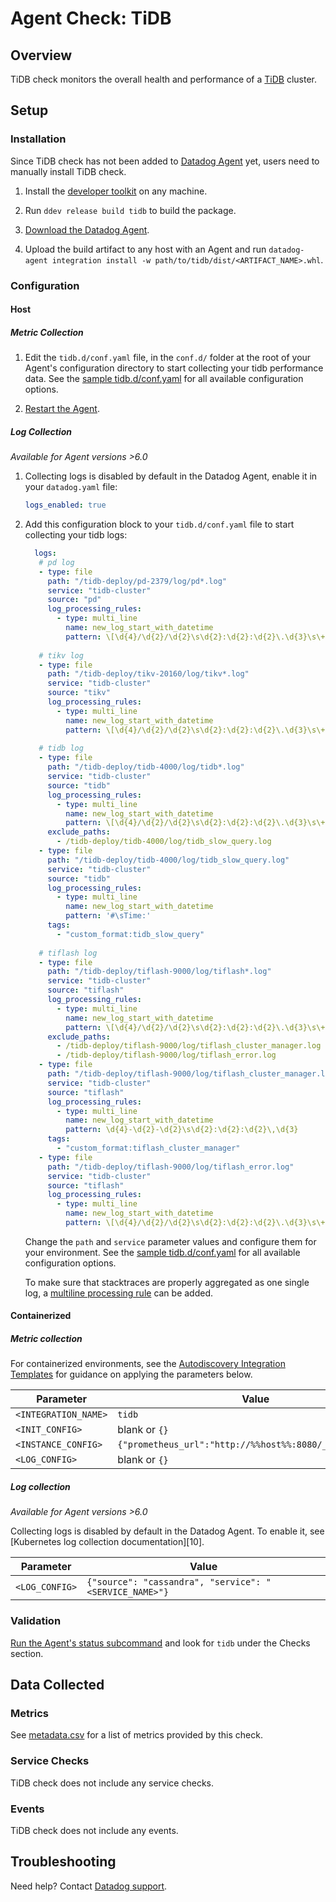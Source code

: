 # Agent Check: TiDB

## Overview

TiDB check monitors the overall health and performance of a [TiDB][1] cluster.

## Setup

### Installation

Since TiDB check has not been added to [Datadog Agent][8] yet, users need to manually install TiDB check.

1. Install the [developer toolkit](https://docs.datadoghq.com/developers/integrations/new_check_howto/#developer-toolkit)
 on any machine.

2. Run `ddev release build tidb` to build the package.

3. [Download the Datadog Agent](https://app.datadoghq.com/account/settings#agent).

4. Upload the build artifact to any host with an Agent and run `datadog-agent integration install -w path/to/tidb/dist/<ARTIFACT_NAME>.whl`.

### Configuration

#### Host

##### Metric Collection

1. Edit the `tidb.d/conf.yaml` file, in the `conf.d/` folder at the root of your Agent's configuration directory to start collecting your tidb performance data. See the [sample tidb.d/conf.yaml][3] for all available configuration options.

2. [Restart the Agent][4].

##### Log Collection

_Available for Agent versions >6.0_

1. Collecting logs is disabled by default in the Datadog Agent, enable it in your `datadog.yaml` file:

   ```yaml
   logs_enabled: true
   ```

2. Add this configuration block to your `tidb.d/conf.yaml` file to start collecting your tidb logs:

   ```yaml
     logs:
      # pd log
      - type: file
        path: "/tidb-deploy/pd-2379/log/pd*.log"
        service: "tidb-cluster"
        source: "pd"
        log_processing_rules:
          - type: multi_line
            name: new_log_start_with_datetime
            pattern: \[\d{4}/\d{2}/\d{2}\s\d{2}:\d{2}:\d{2}\.\d{3}\s\+\d{2}:\d{2}\]
     
      # tikv log
      - type: file
        path: "/tidb-deploy/tikv-20160/log/tikv*.log"
        service: "tidb-cluster"
        source: "tikv"
        log_processing_rules:
          - type: multi_line
            name: new_log_start_with_datetime
            pattern: \[\d{4}/\d{2}/\d{2}\s\d{2}:\d{2}:\d{2}\.\d{3}\s\+\d{2}:\d{2}\]
     
      # tidb log
      - type: file
        path: "/tidb-deploy/tidb-4000/log/tidb*.log"
        service: "tidb-cluster"
        source: "tidb"
        log_processing_rules:
          - type: multi_line
            name: new_log_start_with_datetime
            pattern: \[\d{4}/\d{2}/\d{2}\s\d{2}:\d{2}:\d{2}\.\d{3}\s\+\d{2}:\d{2}\]
        exclude_paths:
          - /tidb-deploy/tidb-4000/log/tidb_slow_query.log
      - type: file
        path: "/tidb-deploy/tidb-4000/log/tidb_slow_query.log"
        service: "tidb-cluster"
        source: "tidb"
        log_processing_rules:
          - type: multi_line
            name: new_log_start_with_datetime
            pattern: '#\sTime:'
        tags:
          - "custom_format:tidb_slow_query"
     
      # tiflash log
      - type: file
        path: "/tidb-deploy/tiflash-9000/log/tiflash*.log"
        service: "tidb-cluster"
        source: "tiflash"
        log_processing_rules:
          - type: multi_line
            name: new_log_start_with_datetime
            pattern: \[\d{4}/\d{2}/\d{2}\s\d{2}:\d{2}:\d{2}\.\d{3}\s\+\d{2}:\d{2}\]
        exclude_paths:
          - /tidb-deploy/tiflash-9000/log/tiflash_cluster_manager.log
          - /tidb-deploy/tiflash-9000/log/tiflash_error.log
      - type: file
        path: "/tidb-deploy/tiflash-9000/log/tiflash_cluster_manager.log"
        service: "tidb-cluster"
        source: "tiflash"
        log_processing_rules:
          - type: multi_line
            name: new_log_start_with_datetime
            pattern: \d{4}-\d{2}-\d{2}\s\d{2}:\d{2}:\d{2}\,\d{3}
        tags:
          - "custom_format:tiflash_cluster_manager"
      - type: file
        path: "/tidb-deploy/tiflash-9000/log/tiflash_error.log"
        service: "tidb-cluster"
        source: "tiflash"
        log_processing_rules:
          - type: multi_line
            name: new_log_start_with_datetime
            pattern: \[\d{4}/\d{2}/\d{2}\s\d{2}:\d{2}:\d{2}\.\d{3}\s\+\d{2}:\d{2}\]
   ```

   Change the `path` and `service` parameter values and configure them for your environment. See the [sample tidb.d/conf.yaml][3] for all available configuration options.

   To make sure that stacktraces are properly aggregated as one single log, a [multiline processing rule][7] can be added.


#### Containerized

##### Metric collection

For containerized environments, see the [Autodiscovery Integration Templates][2] for guidance on applying the parameters below.

| Parameter            | Value                                                    |
| -------------------- | -------------------------------------------------------- |
| `<INTEGRATION_NAME>` | `tidb`                                                   |
| `<INIT_CONFIG>`      | blank or `{}`                                            |
| `<INSTANCE_CONFIG>`  | `{"prometheus_url":"http://%%host%%:8080/_status/vars"}` |
| `<LOG_CONFIG>     `  | blank or `{}`                                            |

##### Log collection

_Available for Agent versions >6.0_

Collecting logs is disabled by default in the Datadog Agent. To enable it, see [Kubernetes log collection documentation][10].

| Parameter      | Value                                                  |
| -------------- | ------------------------------------------------------ |
| `<LOG_CONFIG>` | `{"source": "cassandra", "service": "<SERVICE_NAME>"}` |

<!-- xxz tab xxx -->
<!-- xxz tabs xxx -->

### Validation

[Run the Agent's status subcommand][5] and look for `tidb` under the Checks section.

## Data Collected

### Metrics

See [metadata.csv][6] for a list of metrics provided by this check.

### Service Checks

TiDB check does not include any service checks.

### Events

TiDB check does not include any events.

## Troubleshooting

Need help? Contact [Datadog support][7].

[1]: https://docs.pingcap.com/tidb/stable
[2]: https://docs.datadoghq.com/agent/kubernetes/integrations/
[3]: https://github.com/DataDog/integrations-extras/blob/master/tidb/datadog_checks/tidb/data/conf.yaml.example
[4]: https://docs.datadoghq.com/agent/guide/agent-commands/#start-stop-and-restart-the-agent
[5]: https://docs.datadoghq.com/agent/guide/agent-commands/#agent-status-and-information
[6]: https://github.com/DataDog/integrations-extras/blob/master/tidb/metadata.csv
[7]: https://docs.datadoghq.com/help/
[8]: https://app.datadoghq.com/account/settings#agent
